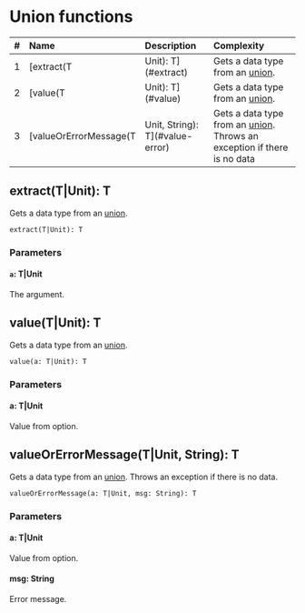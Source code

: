 # Union functions

| # | Name | Description | Complexity |
| :--- | :--- | :--- | :--- |
| 1 | [extract(T|Unit): T](#extract) | Gets a data type from an [union](/ride/data-types/union.md). | 13 |
| 2 | [value(T|Unit): T](#value) | Gets a data type from an [union](/ride/data-types/union.md). | 13 |
| 3 | [valueOrErrorMessage(T|Unit, String): T](#value-error) | Gets a data type from an [union](/ride/data-types/union.md). Throws an exception if there is no data | 13 |

## extract(T|Unit): T<a id="extract"></a>

Gets a data type from an [union](/ride/data-types/union.md).

``` ride
extract(T|Unit): T
```

### Parameters

#### `a`: T|Unit

The argument.

## value(T|Unit): T<a id="value"></a>

Gets a data type from an [union](/ride/data-types/union.md).

``` ride
value(a: T|Unit): T
```

### Parameters

#### a: T|Unit

Value from option.

## valueOrErrorMessage(T|Unit, String): T<a id="value-error"></a>

Gets a data type from an [union](/ride/data-types/union.md). Throws an exception if there is no data.

``` ride
valueOrErrorMessage(a: T|Unit, msg: String): T
```

### Parameters

#### a: T|Unit

Value from option.

#### msg: String

Error message.
